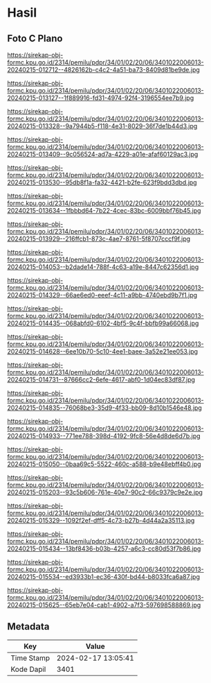 # Hasil

## Foto C Plano

https://sirekap-obj-formc.kpu.go.id/2314/pemilu/pdpr/34/01/02/20/06/3401022006013-20240215-012712--4826162b-c4c2-4a51-ba73-8409d81be9de.jpg

https://sirekap-obj-formc.kpu.go.id/2314/pemilu/pdpr/34/01/02/20/06/3401022006013-20240215-013127--1f889916-fd31-4974-92f4-3196554ee7b9.jpg

https://sirekap-obj-formc.kpu.go.id/2314/pemilu/pdpr/34/01/02/20/06/3401022006013-20240215-013328--9a7944b5-f118-4e31-8029-36f7de1b44d3.jpg

https://sirekap-obj-formc.kpu.go.id/2314/pemilu/pdpr/34/01/02/20/06/3401022006013-20240215-013409--9c056524-ad7a-4229-a01e-afaf60129ac3.jpg

https://sirekap-obj-formc.kpu.go.id/2314/pemilu/pdpr/34/01/02/20/06/3401022006013-20240215-013530--95db8f1a-fa32-4421-b2fe-623f9bdd3dbd.jpg

https://sirekap-obj-formc.kpu.go.id/2314/pemilu/pdpr/34/01/02/20/06/3401022006013-20240215-013634--1fbbbd64-7b22-4cec-83bc-6009bbf76b45.jpg

https://sirekap-obj-formc.kpu.go.id/2314/pemilu/pdpr/34/01/02/20/06/3401022006013-20240215-013929--216ffcb1-873c-4ae7-8761-5f8707cccf9f.jpg

https://sirekap-obj-formc.kpu.go.id/2314/pemilu/pdpr/34/01/02/20/06/3401022006013-20240215-014053--b2dade14-788f-4c63-a19e-8447c62356d1.jpg

https://sirekap-obj-formc.kpu.go.id/2314/pemilu/pdpr/34/01/02/20/06/3401022006013-20240215-014329--66ae6ed0-eeef-4c11-a9bb-4740ebd9b7f1.jpg

https://sirekap-obj-formc.kpu.go.id/2314/pemilu/pdpr/34/01/02/20/06/3401022006013-20240215-014435--068abfd0-6102-4bf5-9c4f-bbfb99a66068.jpg

https://sirekap-obj-formc.kpu.go.id/2314/pemilu/pdpr/34/01/02/20/06/3401022006013-20240215-014628--6ee10b70-5c10-4ee1-baee-3a52e21ee053.jpg

https://sirekap-obj-formc.kpu.go.id/2314/pemilu/pdpr/34/01/02/20/06/3401022006013-20240215-014731--87666cc2-6efe-4617-abf0-1d04ec83df87.jpg

https://sirekap-obj-formc.kpu.go.id/2314/pemilu/pdpr/34/01/02/20/06/3401022006013-20240215-014835--76068be3-35d9-4f33-bb09-8d10b1546e48.jpg

https://sirekap-obj-formc.kpu.go.id/2314/pemilu/pdpr/34/01/02/20/06/3401022006013-20240215-014933--771ee788-398d-4192-9fc8-56e4d8de6d7b.jpg

https://sirekap-obj-formc.kpu.go.id/2314/pemilu/pdpr/34/01/02/20/06/3401022006013-20240215-015050--0baa69c5-5522-460c-a588-b9e48ebff4b0.jpg

https://sirekap-obj-formc.kpu.go.id/2314/pemilu/pdpr/34/01/02/20/06/3401022006013-20240215-015203--93c5b606-761e-40e7-90c2-66c9379c9e2e.jpg

https://sirekap-obj-formc.kpu.go.id/2314/pemilu/pdpr/34/01/02/20/06/3401022006013-20240215-015329--1092f2ef-dff5-4c73-b27b-4d44a2a35113.jpg

https://sirekap-obj-formc.kpu.go.id/2314/pemilu/pdpr/34/01/02/20/06/3401022006013-20240215-015434--13bf8436-b03b-4257-a6c3-cc80d53f7b86.jpg

https://sirekap-obj-formc.kpu.go.id/2314/pemilu/pdpr/34/01/02/20/06/3401022006013-20240215-015534--ed3933b1-ec36-430f-bd44-b8033fca6a87.jpg

https://sirekap-obj-formc.kpu.go.id/2314/pemilu/pdpr/34/01/02/20/06/3401022006013-20240215-015625--65eb7e04-cab1-4902-a7f3-597698588869.jpg


## Metadata

| Key        | Value               |
| ---------- | ------------------- |
| Time Stamp | 2024-02-17 13:05:41 |
| Kode Dapil | 3401                |



